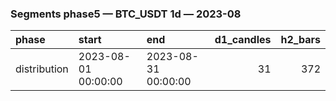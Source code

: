 ### Segments phase5 — BTC_USDT 1d — 2023-08

| phase        | start               | end                 |   d1_candles |   h2_bars |
|:-------------|:--------------------|:--------------------|-------------:|----------:|
| distribution | 2023-08-01 00:00:00 | 2023-08-31 00:00:00 |           31 |       372 |